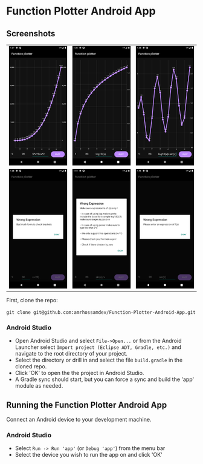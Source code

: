 Function Plotter Android App
=============================



## Screenshots
| | | |
|:-------------------------:|:-------------------------:|:-------------------------:|
|<img width="600" alt="Function Plotter" src="https://raw.githubusercontent.com/amrhossamdev/Function-Plotter-Android-App/master/screenshots/Screenshot_1652139446.png?token=GHSAT0AAAAAABQGSFXFVE5V7KBDOFCX2W52YT2I2KQ"> | <img width="600" alt="Function Plotter" src="https://raw.githubusercontent.com/amrhossamdev/Function-Plotter-Android-App/master/screenshots/Screenshot_1652139493.png?token=GHSAT0AAAAAABQGSFXFH7KDT5Z2JVH4UIOAYT2I2LQ">|<img width="600" alt="Function Plotter" src="https://raw.githubusercontent.com/amrhossamdev/Function-Plotter-Android-App/master/screenshots/Screenshot_1652139516.png?token=GHSAT0AAAAAABQGSFXEK5VJHIET5VHYUNHYYT2I2NQ">|
|<img width="600" alt="Function Plotter" src="https://raw.githubusercontent.com/amrhossamdev/Function-Plotter-Android-App/master/screenshots/Screenshot_1652139533.png?token=GHSAT0AAAAAABQGSFXEICCO4SZKR636KXQUYT2I2PA"> | <img width="600" alt="Function Plotter" src="https://raw.githubusercontent.com/amrhossamdev/Function-Plotter-Android-App/master/screenshots/Screenshot_1652139845.png?token=GHSAT0AAAAAABQGSFXF54VYJYEKO4KDKKXUYT2I2QA"> | <img width="600" alt="Function Plotter" src="https://raw.githubusercontent.com/amrhossamdev/Function-Plotter-Android-App/master/screenshots/Screenshot_1652140017.png?token=GHSAT0AAAAAABQGSFXFLBAHHEP6F3ZI3UAEYT2I2SA">



First, clone the repo:

`git clone git@github.com:amrhossamdev/Function-Plotter-Android-App.git`

### Android Studio

* Open Android Studio and select `File->Open...` or from the Android Launcher select `Import project (Eclipse ADT, Gradle, etc.)` and navigate to the root directory of your project.
* Select the directory or drill in and select the file `build.gradle` in the cloned repo.
* Click 'OK' to open the the project in Android Studio.
* A Gradle sync should start, but you can force a sync and build the 'app' module as needed.

## Running the Function Plotter Android App

Connect an Android device to your development machine.

### Android Studio

* Select `Run -> Run 'app'` (or `Debug 'app'`) from the menu bar
* Select the device you wish to run the app on and click 'OK'
